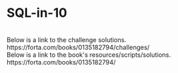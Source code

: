 # SQL-in-10
<br />
Below is a link to the challenge solutions.
<br />
https://forta.com/books/0135182794/challenges/

<br/>
Below is a link to the book's resources/scripts/solutions.
<br />
https://forta.com/books/0135182794/
